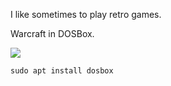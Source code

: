 I like sometimes to play retro games.

Warcraft in DOSBox.

<img src="https://skandyn-sh.github.io/img/war2.png"/>

```
sudo apt install dosbox
```

